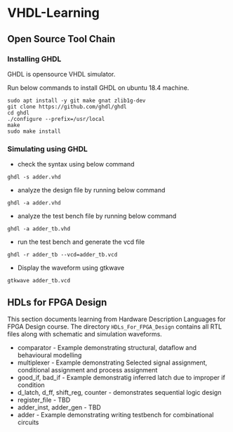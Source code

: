 # VHDL-Learning

## Open Source Tool Chain

### Installing GHDL
GHDL is opensource VHDL simulator.

Run below commands to install GHDL on ubuntu 18.4 machine.

```
sudo apt install -y git make gnat zlib1g-dev
git clone https://github.com/ghdl/ghdl
cd ghdl
./configure --prefix=/usr/local
make
sudo make install
```

### Simulating using GHDL

* check the syntax using below command

```
ghdl -s adder.vhd
```

* analyze the design file by running below command

```
ghdl -a adder.vhd
```

* analyze the test bench file by running below command

```
ghdl -a adder_tb.vhd
```

* run the test bench and generate the vcd file

```
ghdl -r adder_tb --vcd=adder_tb.vcd
```

* Display the waveform using gtkwave

```
gtkwave adder_tb.vcd
```

## HDLs for FPGA Design

This section documents learning from Hardware Description Languages for FPGA Design course. The directory `HDLs_For_FPGA_Design` contains all RTL files along with schematic and simulation waveforms.

* comparator - Example demonstrating structural, dataflow and behavioural modelling
* multiplexer - Example demonstrating Selected signal assignment, conditional assignment and process assignment
* good_if, bad_if - Example demonstratig inferred latch due to improper if condition
* d_latch, d_ff, shift_reg, counter - demonstrates sequential logic design
* register_file - TBD
* adder_inst, adder_gen - TBD
* adder - Example demonstrating writing testbench for combinational circuits
